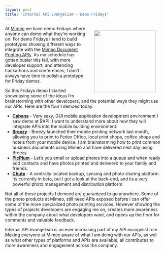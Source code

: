 ```yaml
---
layout: post
title: 'Internal API Evangelism - Demo Fridays'
---
```

<p><a title="Mimeo" href="http://www.mimeo.com"><img style="padding: 15px;" src="http://kinlane-productions.s3.amazonaws.com/mimeo/mimeo-logo-250.jpg" alt="" width="200" align="right" /></a></p>
<p>At <a title="Mimeo" href="http://www.mimeo.com">Mimeo</a> we have demo Fridays where anyone can demo what they&rsquo;re working on.  For demo Fridays I tend to build prototypes showing different ways to integrate with the <a title="Mimeo Document Printing APIs" href="http://mimeoconnect.3scale.net/">Mimeo Document Printing APIs</a>.  As my schedule has gotten busier this fall, with more developer support, and attending hackathons and conferences, I don&rsquo;t always have time to polish a prototype for Friday demos.</p>
<p>So this Fridays demo I started showcasing some of the ideas I&rsquo;m brainstorming with other developers, and the potential ways they might use our APIs.  Here are the four I demoed today:</p>
<ul class="mainlist">
<li><a href="/admin/Blog/"><strong>Cabana</strong></a> - Very sexy, GUI mobile application development environment I saw demo at BAPI.  I want to understand more about how they will integrate APIs into the mobile building environment.</li>
<li><a href="/admin/Blog/"><strong>Breezy</strong></a> - Breezy launched their mobile printing network last month, allowing you to print to Fedex Office, local print shops, coffee shops and hotels from your mobile device.  I am brainstorming how to print common business documents using Mimeo and have delivered next day using Breezy.</li>
<li><a href="/admin/Blog/"><strong>PicPlum</strong></a> - Let&rsquo;s you email or upload photos into a queue and when ready add contacts and have photos printed and delivered to your family and friends.</li>
<li><a href="/admin/Blog/"><strong>Chute</strong></a> - A centrally located backup, syncing and photo sharing platform.  Its currently in beta, but I got a look at the back-end, and its a very powerful photo management and distribution platform.</li>
</ul>
<p>Not all of these projects I demoed are guaranteed to go anywhere.  Some of the photo products at Mimeo, still need APIs exposed before I can offer some of the more specialized photo printing services.  However showing the types of projects developers are engaging me on, creates more awareness within the company about what developers want, and opens up the floor for comments and valuable feedback.</p>
<p>Internal API evangelism is an ever increasing part of my API evangelist role.  Making everyone at Mimeo aware of what I am doing with our APIs, as well as what other types of platforms and APIs are available,  all contributes to more awareness and engagement across the company.</p>